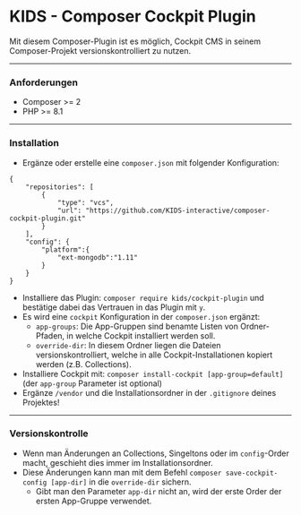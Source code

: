 # KIDS - Composer Cockpit Plugin #

Mit diesem Composer-Plugin ist es möglich, Cockpit CMS in seinem Composer-Projekt versionskontrolliert zu nutzen.

---

### Anforderungen ###

- Composer >= 2
- PHP >= 8.1

---

### Installation ###

- Ergänze oder erstelle eine `composer.json` mit folgender Konfiguration:
```
{
    "repositories": [
        {
            "type": "vcs",
            "url": "https://github.com/KIDS-interactive/composer-cockpit-plugin.git"
        }
    ],
    "config": {
        "platform":{
            "ext-mongodb":"1.11"
        }
    }
}
```
- Installiere das Plugin: `composer require kids/cockpit-plugin` und bestätige dabei das Vertrauen in das Plugin mit `y`.
- Es wird eine `cockpit` Konfiguration in der `composer.json` ergänzt:
  - `app-groups`: Die App-Gruppen sind benamte Listen von Ordner-Pfaden, in welche Cockpit installiert werden soll.
  - `override-dir`: In diesem Ordner liegen die Dateien versionskontrolliert, welche in alle Cockpit-Installationen kopiert werden (z.B. Collections).
- Installiere Cockpit mit: `composer install-cockpit [app-group=default]` (der `app-group` Parameter ist optional)
- Ergänze `/vendor` und die Installationsordner in der `.gitignore` deines Projektes!

---

### Versionskontrolle ###

- Wenn man Änderungen an Collections, Singeltons oder im `config`-Order macht, geschieht dies immer im Installationsordner.
- Diese Änderungen kann man mit dem Befehl `composer save-cockpit-config [app-dir]` in die `override-dir` sichern.
  - Gibt man den Parameter `app-dir` nicht an, wird der erste Order der ersten App-Gruppe verwendet.
